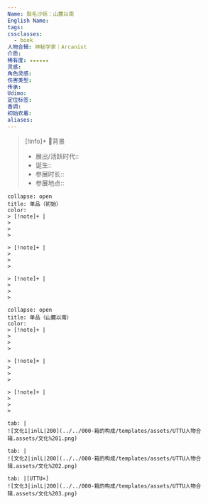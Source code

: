 ```yaml
---
Name: 鬃毛沙砾：山麓以南
English Name: 
tags: 
cssclasses:
  - book
人物合辑: 神秘学家｜Arcanist
介质: 
稀有度: ★★★★★★
灵感: 
角色灵感: 
伤害类型: 
传承: 
Udimo: 
定位标签: 
香调: 
初始衣着: 
aliases:
---
```



> [!info]+ 🌆背景
> - 展出/活跃时代:: 
> - 诞生:: 
> - 参展时长:: 
> - 参展地点:: 

````ad-flex
collapse: open
title: 单品（初始）
color: 
> [!note]+ |
> 
> 
> 

> [!note]+ |
> 
> 
> 

> [!note]+ |
> 
> 
> 
````

````ad-flex
collapse: open
title: 单品（山麓以南）
color: 
> [!note]+ |
> 
> 
> 

> [!note]+ |
> 
> 
> 

> [!note]+ |
> 
> 
> 
````

````tab
tab: |
![文化1|inlL|200](../../000-箱的构成/templates/assets/UTTU人物合辑.assets/文化%201.png)

tab: |
![文化2|inlL|200](../../000-箱的构成/templates/assets/UTTU人物合辑.assets/文化%202.png)

tab: |[UTTU×]
![文化3|inlL|200](../../000-箱的构成/templates/assets/UTTU人物合辑.assets/文化%203.png)

````

